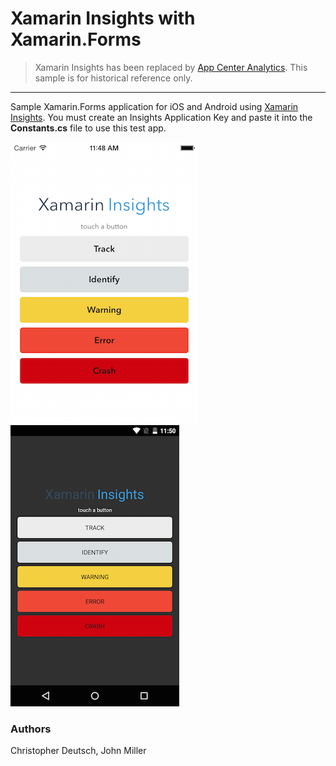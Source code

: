 Xamarin Insights with Xamarin.Forms
================

> Xamarin Insights has been replaced by [App Center Analytics](https://docs.microsoft.com/en-us/appcenter/analytics/). This sample is for historical reference only.


*****


Sample Xamarin.Forms application for iOS and Android using [Xamarin Insights](https://insights.xamarin.com). 
You must create an Insights Application Key and paste it into the **Constants.cs** file to use this test app.

![](Screenshots/ios-sml.png) ![](Screenshots/android-sml.png)


### Authors

Christopher Deutsch, John Miller